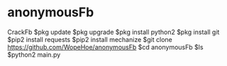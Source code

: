 # anonymousFb
CrackFb
$pkg update
$pkg upgrade
$pkg install python2
$pkg install git
$pip2 install requests
$pip2 install mechanize
$git clone https://github.com/WopeHoe/anonymousFb
$cd anonymousFb
$ls
$python2 main.py
